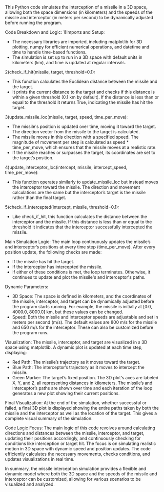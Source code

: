 This Python code simulates the interception of a missile in a 3D space, allowing both the space dimensions (in kilometers) 
and the speeds of the missile and interceptor (in meters per second) to be dynamically adjusted before running the program.

Code Breakdown and Logic:
1)Imports and Setup:
- The necessary libraries are imported, including matplotlib for 3D plotting, numpy for efficient numerical operations, and datetime and time to handle time-based functions.
- The simulation is set up to run in a 3D space with default units in kilometers (km), and time is updated at regular intervals.

2)check_if_hit(missile, target, threshold=0.1):
- This function calculates the Euclidean distance between the missile and the target.
- It prints the current distance to the target and checks if this distance is within a given threshold (0.1 km by default). If the distance is less than or equal to the threshold
it returns True, indicating the missile has hit the target.

3)update_missile_loc(missile, target, speed, time_per_move):
- The missile's position is updated over time, moving it toward the target. The direction vector from the missile to the target is calculated.
- The missile moves in this direction with a specified speed. The magnitude of movement per step is calculated as speed * time_per_move, which ensures that the missile moves at a realistic rate.
- If the missile reaches or surpasses the target, its coordinates are set to the target’s position.

4)update_interceptor_loc(intercept, missile, intercept_speed, time_per_move):
- This function operates similarly to update_missile_loc but instead moves the interceptor toward the missile. The direction and movement calculations are the same
but the interceptor’s target is the missile rather than the final target.

5)check_if_intercepted(intercept, missile, threshold=0.1):
- Like check_if_hit, this function calculates the distance between the interceptor and the missile. If this distance is less than or equal to the threshold
it indicates that the interceptor successfully intercepted the missile.

Main Simulation Logic:
The main loop continuously updates the missile’s and interceptor’s positions at every time step (time_per_move). After every position update, the following checks are made:
- If the missile has hit the target.
- If the interceptor has intercepted the missile.
- If either of these conditions is met, the loop terminates. Otherwise, it continues to update and plot the missile's and interceptor's paths.

Dynamic Parameters:
- 3D Space: The space is defined in kilometers, and the coordinates of the missile, interceptor, and target can be dynamically adjusted before the program starts running. 
For example, the missile is initially at [0.0, 4000.0, 8000.0] km, but these values can be changed.
- Speed: Both the missile and interceptor speeds are adjustable and set in meters per second (m/s). The default values are 800 m/s for the missile and 650 m/s for the interceptor. 
These can also be customized before the program runs.

Visualization:
The missile, interceptor, and target are visualized in a 3D space using matplotlib. A dynamic plot is updated at each time step, displaying:
- Red Path: The missile’s trajectory as it moves toward the target.
- Blue Path: The interceptor’s trajectory as it moves to intercept the missile.
- Green Marker: The target’s fixed position.
The 3D plot's axes are labeled X, Y, and Z, all representing distances in kilometers. The missile’s and interceptor’s paths are shown over time
and each iteration of the loop generates a new plot showing their current positions.

Final Visualization:
At the end of the simulation, whether successful or failed, a final 3D plot is displayed showing the entire paths taken by both the missile and the interceptor
as well as the location of the target. This gives a complete visual summary of the simulation.

Code Logic Focus:
The main logic of this code revolves around calculating directions and distances between the missile, interceptor, and target, updating their positions accordingly, and continuously 
checking for conditions like interception or target hit. The focus is on simulating realistic motion in 3D space with dynamic speed and position updates. 
The code efficiently calculates the necessary movements, checks conditions, and updates visualizations in real time.

In summary, the missile interception simulation provides a flexible and dynamic model where both the 3D space and the speeds of the missile and interceptor can be customized, allowing for various 
scenarios to be visualized and analyzed.
